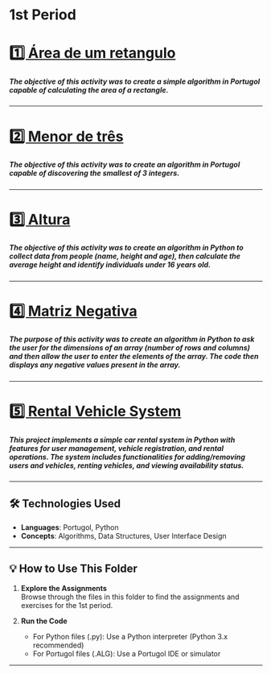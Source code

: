 <h1 text-align="center">1st Period</h1>

<div>
  <h1><a href="areaRetangulo.ALG">1️⃣ Área de um retangulo</a></h1>
  <h5>The objective of this activity was to create a simple algorithm in Portugol capable of calculating the area of a rectangle.</h5>
</div>

---

<div>
   <h1><a href="MENORDETRES.ALG">2️⃣ Menor de três</a></h1>
   <h5>The objective of this activity was to create an algorithm in Portugol capable of discovering the smallest of 3 integers.</h5>
</div>

---

<div>
   <h1><a href="altura.py">3️⃣ Altura</a></h1>
   <h5>The objective of this activity was to create an algorithm in Python to collect data from people (name, height and age), then calculate the average height and identify individuals under 16 years old.</h5>
</div>

---

<div>
   <h1><a href="matrizNegativa.py">4️⃣ Matriz Negativa</a></h1>
   <h5>The purpose of this activity was to create an algorithm in Python to ask the user for the dimensions of an array (number of rows and columns) and then allow the user to enter the elements of the array. The code then displays any negative values present in the array.</h5>
</div>

---

<div>
   <h1><a href="rentalVehicle.py">5️⃣ Rental Vehicle System</a></h1>
   <h5>This project implements a simple car rental system in Python with features for user management, vehicle registration, and rental operations. The system includes functionalities for adding/removing users and vehicles, renting vehicles, and viewing availability status.</h5>
</div>

---

## 🛠️ Technologies Used

- **Languages**: Portugol, Python
- **Concepts**: Algorithms, Data Structures, User Interface Design

---

## 💡 How to Use This Folder

1. **Explore the Assignments**  
   Browse through the files in this folder to find the assignments and exercises for the 1st period.
   
2. **Run the Code**  
   - For Python files (.py): Use a Python interpreter (Python 3.x recommended)
   - For Portugol files (.ALG): Use a Portugol IDE or simulator

---
